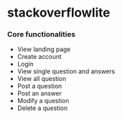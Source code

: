 # stackoverflowlite


### Core functionalities
* View landing page
* Create account
* Login
* View single question and answers
* View all question
* Post a question
* Post an answer
* Modify a question
* Delete a question

